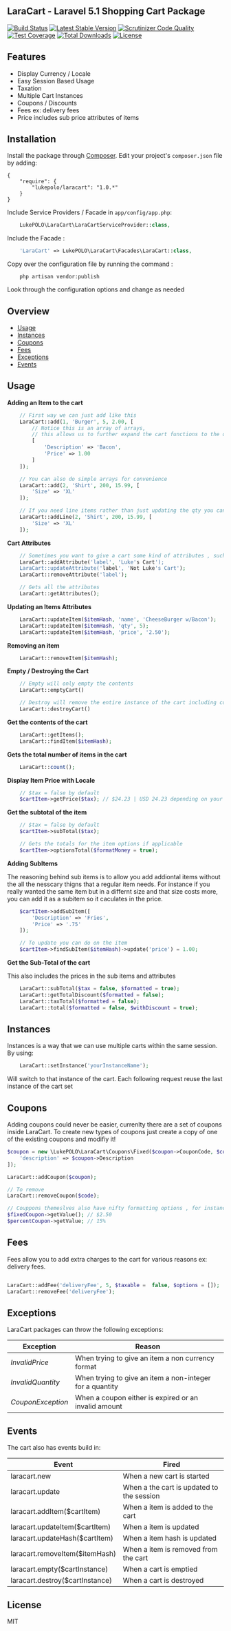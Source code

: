 ## LaraCart - Laravel 5.1 Shopping Cart Package
[![Build Status](https://scrutinizer-ci.com/g/lukepolo/laracart/badges/build.png?b=master)](https://scrutinizer-ci.com/g/lukepolo/laracart/build-status/master) [![Latest Stable Version](https://poser.pugx.org/lukepolo/laracart/v/stable)](https://packagist.org/packages/lukepolo/laracart) [![Scrutinizer Code Quality](https://scrutinizer-ci.com/g/lukepolo/laracart/badges/quality-score.png?b=master)](https://scrutinizer-ci.com/g/lukepolo/laracart/?branch=master)
[![Test Coverage](https://codeclimate.com/github/lukepolo/laracart/badges/coverage.svg)](https://codeclimate.com/github/lukepolo/laracart/coverage)
[![Total Downloads](https://poser.pugx.org/lukepolo/laracart/downloads)](https://packagist.org/packages/lukepolo/laracart) [![License](https://poser.pugx.org/lukepolo/laracart/license)](https://packagist.org/packages/lukepolo/laracart)


## Features
* Display Currency / Locale
* Easy Session Based Usage
* Taxation
* Multiple Cart Instances
* Coupons / Discounts
* Fees ex: delivery fees
* Price includes sub price attributes of items

## Installation

Install the package through [Composer](http://getcomposer.org/). Edit your project's `composer.json` file by adding:

    {
	    "require": {
	        "lukepolo/laracart": "1.0.*"
	    }
    }

Include Service Providers / Facade in `app/config/app.php`:

```php
	LukePOLO\LaraCart\LaraCartServiceProvider::class,
```

Include the Facade :

```php
	'LaraCart' => LukePOLO\LaraCart\Facades\LaraCart::class,
```

Copy over the configuration file by running the command :

```
    php artisan vendor:publish
```

Look through the configuration options and change as needed

## Overview

* [Usage](#usage)
* [Instances](#instances)
* [Coupons](#coupons)
* [Fees](#fees)
* [Exceptions](#exceptions)
* [Events](#events)


## Usage


**Adding an Item to the cart**

```php
    // First way we can just add like this
    LaraCart::add(1, 'Burger', 5, 2.00, [
        // Notice this is an array of arrays,
        // this allows us to further expand the cart functions to the options
        [
            'Description' => 'Bacon',
            'Price' => 1.00
        ]
    ]);

    // You can also do simple arrays for convenience
    LaraCart::add(2, 'Shirt', 200, 15.99, [
        'Size' => 'XL'
    ]);

    // If you need line items rather than just updating the qty you can do
    LaraCart::addLine(2, 'Shirt', 200, 15.99, [
        'Size' => 'XL'
    ]);
```

**Cart Attributes**

```php
    // Sometimes you want to give a cart some kind of attributes , such as labels
    LaraCart::addAttribute('label', 'Luke's Cart');
    LaraCart::updateAttribute('label', 'Not Luke's Cart');
    LaraCart::removeAttribute('label');

    // Gets all the attributes
    LaraCart::getAttributes();

```

**Updating an Items Attributes**

```php
    LaraCart::updateItem($itemHash, 'name', 'CheeseBurger w/Bacon');
    LaraCart::updateItem($itemHash, 'qty', 5);
    LaraCart::updateItem($itemHash, 'price', '2.50');
```

**Removing an item**

```php
    LaraCart::removeItem($itemHash);
```

**Empty / Destroying the Cart**

```php
    // Empty will only empty the contents
    LaraCart::emptyCart()

    // Destroy will remove the entire instance of the cart including coupons ect.
    LaraCart::destroyCart()
```

**Get the contents of the cart**

```php
    LaraCart::getItems();
    LaraCart::findItem($itemHash);
```

**Gets the total number of items in the cart**

```php
    LaraCart::count();
```

**Display Item Price with Locale**

```php
    // $tax = false by default
    $cartItem->getPrice($tax); // $24.23 | USD 24.23 depending on your settings
```

**Get the subtotal of the item**

```php
    // $tax = false by default
    $cartItem->subTotal($tax);

    // Gets the totals for the item options if applicable
    $cartItem->optionsTotal($formatMoney = true);
```

**Adding SubItems**

The reasoning behind sub items is to allow you add addiontal items without the all the nesscary thigns that a regular item needs. For instance if you really wanted the same item but in a differnt size  and that size costs more, you can add it as a subitem so it caculates in the price.

```php
    $cartItem->addSubItem([
        'Description' => 'Fries',
        'Price' => '.75'
    ]);

    // To update you can do on the item
    $cartItem->findSubItem($itemHash)->update('price') = 1.00;
```

**Get the Sub-Total of the cart**

This also includes the prices in the sub items and attributes

```php
    LaraCart::subTotal($tax = false, $formatted = true);
    LaraCart::getTotalDiscount($formatted = false);
    LaraCart::taxTotal($formatted = false);
    LaraCart::total($formatted = false, $withDiscount = true);
```


## Instances
Instances is a way that we can use multiple carts within the same session. By using:

```php
    LaraCart::setInstance('yourInstanceName');
```
Will switch to that instance of the cart. Each following request reuse the last instance of the cart set

## Coupons
Adding coupons could never be easier, currenlty there are a set of coupons inside LaraCart. To create new types of coupons just create a copy of one of the existing coupons and modifiy it!

```php
$coupon = new \LukePOLO\LaraCart\Coupons\Fixed($coupon->CouponCode, $coupon->CouponValue, [
    'description' => $coupon->Description
]);

LaraCart::addCoupon($coupon);

// To remove
LaraCart::removeCoupon($code);

// Couppons themeslves also have nifty formatting options , for instance Fixed value coupons can have a money format
$fixedCoupon->getValue(); // $2.50
$percentCoupon->getValue; // 15%
```

## Fees

Fees allow you to add extra charges to the cart for various reasons ex: delivery fees.

```php

LaraCart::addFee('deliveryFee', 5, $taxable =  false, $options = []);
LaraCart::removeFee('deliveryFee');

```

## Exceptions
LaraCart packages can throw the following exceptions:

| Exception                             | Reason                                                                           |
| ------------------------------------- | --------------------------------------------------------------------------------- |
| *InvalidPrice*       | When trying to give an item a non currency format   |
| *InvalidQuantity*    | When trying to give an item a non-integer for a quantity  |
| *CouponException*    | When a coupon either is expired or an invalid amount |

## Events

The cart also has events build in:

| Event                | Fired                                   |
| -------------------- | --------------------------------------- |
| laracart.new      | When a new cart is started |
| laracart.update     | When a the cart is updated to the session |
| laracart.addItem($cartItem)      | When a item is added to the cart|
| laracart.updateItem($cartItem)      | When a item is updated|
| laracart.updateHash($cartItem)      | When a item hash is updated|
| laracart.removeItem($itemHash)      | When a item is removed from the cart |
| laracart.empty($cartInstance)      | When a cart is emptied |
| laracart.destroy($cartInstance)      | When a cart is destroyed |


License
----
MIT
